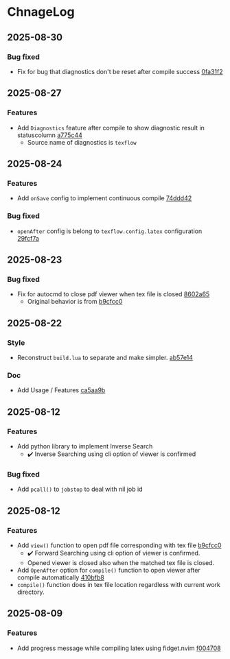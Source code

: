 # ChnageLog

## 2025-08-30

### Bug fixed
- Fix for bug that diagnostics don't be reset after compile success [0fa31f2](https://github.com/Jaehaks/texflow.nvim/commit/0fa31f29919943e960c86985367cc92303e53a9e)

## 2025-08-27

### Features
- Add `Diagnostics` feature after compile to show diagnostic result in statuscolumn [a775c44](https://github.com/Jaehaks/texflow.nvim/commit/a775c4431c6baa3adecf2bbdf153e74b8b4f6446)
	- Source name of diagnostics is `texflow`

## 2025-08-24

### Features
- Add `onSave` config to implement continuous compile [74ddd42](https://github.com/Jaehaks/texflow.nvim/commit/74ddd4246c1774d18ded08d71fcbd98c0ff22040)

### Bug fixed
- `openAfter` config is belong to `texflow.config.latex` configuration [29fcf7a](https://github.com/Jaehaks/texflow.nvim/commit/29fcf7a9c257464a8022d72b2accdb88448eda9d)

## 2025-08-23

### Bug fixed
- Fix for autocmd to close pdf viewer when tex file is closed [8602a65](https://github.com/Jaehaks/texflow.nvim/commit/8602a65d267cb85a2e14a6971980f349f7166ce3)
	- Original behavior is from [b9cfcc0](https://github.com/Jaehaks/texflow.nvim/commit/b9cfcc01a219e7c82d6f3e5eafef331e726eb7b2)

## 2025-08-22

### Style
- Reconstruct `build.lua` to separate and make simpler. [ab57e14](https://github.com/Jaehaks/texflow.nvim/commit/ab57e148175b9e879a6abec09d19e4c3d493477d)

### Doc
- Add Usage / Features [ca5aa9b](https://github.com/Jaehaks/texflow.nvim/commit/ca5aa9bf02d075915d50a633a14f5384b5851ff3)

## 2025-08-12

### Features
- Add python library to implement Inverse Search
	- ✔️ Inverse Searching using cli option of viewer is confirmed

### Bug fixed
- Add `pcall()` to `jobstop` to deal with nil job id

## 2025-08-12

### Features
- Add `view()` function to open pdf file corresponding with tex file [b9cfcc0](https://github.com/Jaehaks/texflow.nvim/commit/b9cfcc01a219e7c82d6f3e5eafef331e726eb7b2)
	- ✔️ Forward Searching using cli option of viewer is confirmed.
	- Opened viewer is closed also when the matched tex file is closed.
- Add `OpenAfter` option for `compile()` function to open viewer after compile automatically [410bfb8](https://github.com/Jaehaks/texflow.nvim/commit/410bfb876138c78bacb2d2b23c4c5cf849fcb014)
- `compile()` function does in tex file location regardless with current work directory.


## 2025-08-09

### Features
- Add progress message while compiling latex using fidget.nvim [f004708](https://github.com/Jaehaks/texflow.nvim/commit/f0047087d8fde11554a876edcb8455a5b50935b6)

